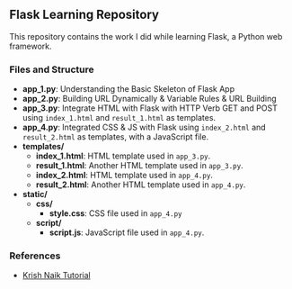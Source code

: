 ## Flask Learning Repository

This repository contains the work I did while learning Flask, a Python web framework.

### Files and Structure

- **app_1.py**: Understanding the Basic Skeleton of Flask App
- **app_2.py**: Building URL Dynamically & Variable Rules & URL Building
- **app_3.py**: Integrate HTML with Flask with HTTP Verb GET and POST using `index_1.html` and `result_1.html` as templates.
- **app_4.py**: Integrated CSS & JS with Flask using `index_2.html` and `result_2.html` as templates, with a JavaScript file.
- **templates/**
  - **index_1.html**: HTML template used in `app_3.py`.
  - **result_1.html**: Another HTML template used in `app_3.py`.
  - **index_2.html**: HTML template used in `app_4.py`.
  - **result_2.html**: Another HTML template used in `app_4.py`.
- **static/**
  - **css/**
    - **style.css**: CSS file used in `app_4.py`
  - **script/**
    - **script.js**: JavaScript file used in `app_4.py`.
### References
- [Krish Naik Tutorial](https://youtube.com/playlist?list=PLZoTAELRMXVPBaLN3e-uoVRR9hlRFRfUc&si=yRNCSzr8WUkg_P6V)

